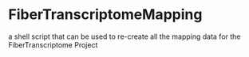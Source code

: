 FiberTranscriptomeMapping
=========================

a shell script that can be used to re-create all the mapping data for the FiberTranscriptome Project
